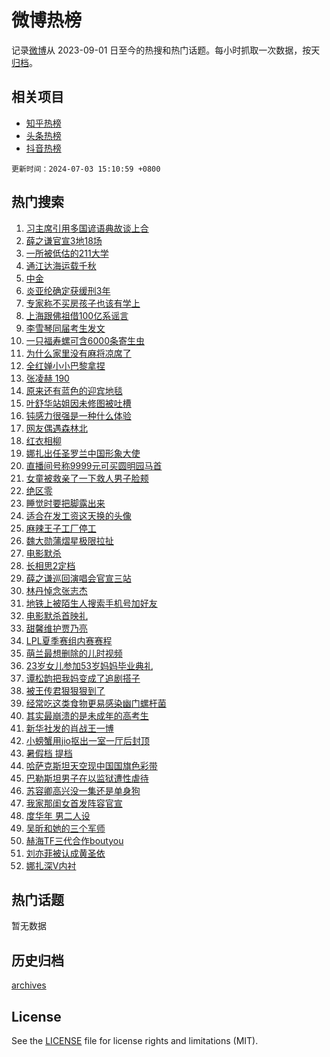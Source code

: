# 微博热榜

记录[微博](https://www.weibo.com)从 2023-09-01 日至今的热搜和热门话题。每小时抓取一次数据，按天[归档](archives)。

## 相关项目

- [知乎热榜](https://github.com/hotarchive/zhihu)
- [头条热榜](https://github.com/hotarchive/toutiao)
- [抖音热榜](https://github.com/hotarchive/douyin)


`更新时间：2024-07-03 15:10:59 +0800`

## 热门搜索

1. [习主席引用多国谚语典故谈上合](https://m.weibo.cn/search?containerid=100103type%3D1%26t%3D10%26q%3D%23%E4%B9%A0%E4%B8%BB%E5%B8%AD%E5%BC%95%E7%94%A8%E5%A4%9A%E5%9B%BD%E8%B0%9A%E8%AF%AD%E5%85%B8%E6%95%85%E8%B0%88%E4%B8%8A%E5%90%88%23&stream_entry_id=51&isnewpage=1&extparam=seat%3D1%26cate%3D10103%26stream_entry_id%3D51%26pos%3D0%26q%3D%2523%25E4%25B9%25A0%25E4%25B8%25BB%25E5%25B8%25AD%25E5%25BC%2595%25E7%2594%25A8%25E5%25A4%259A%25E5%259B%25BD%25E8%25B0%259A%25E8%25AF%25AD%25E5%2585%25B8%25E6%2595%2585%25E8%25B0%2588%25E4%25B8%258A%25E5%2590%2588%2523%26dgr%3D0%26filter_type%3Drealtimehot%26c_type%3D51%26display_time%3D1719990659%26pre_seqid%3D17199906590160740964)
1. [薛之谦官宣3地18场](https://m.weibo.cn/search?containerid=100103type%3D1%26t%3D10%26q%3D%23%E8%96%9B%E4%B9%8B%E8%B0%A6%E5%AE%98%E5%AE%A33%E5%9C%B018%E5%9C%BA%23&stream_entry_id=31&isnewpage=1&extparam=seat%3D1%26flag%3D1%26band_rank%3D1%26q%3D%2523%25E8%2596%259B%25E4%25B9%258B%25E8%25B0%25A6%25E5%25AE%2598%25E5%25AE%25A33%25E5%259C%25B018%25E5%259C%25BA%2523%26dgr%3D0%26cate%3D5001%26c_type%3D31%26pos%3D0%26stream_entry_id%3D31%26filter_type%3Drealtimehot%26realpos%3D1%26lcate%3D5001%26display_time%3D1719990659%26pre_seqid%3D17199906590160740964)
1. [一所被低估的211大学](https://m.weibo.cn/search?containerid=100103type%3D1%26t%3D10%26q%3D%23%E4%B8%80%E6%89%80%E8%A2%AB%E4%BD%8E%E4%BC%B0%E7%9A%84211%E5%A4%A7%E5%AD%A6%23&stream_entry_id=31&isnewpage=1&extparam=seat%3D1%26flag%3D2%26band_rank%3D2%26q%3D%2523%25E4%25B8%2580%25E6%2589%2580%25E8%25A2%25AB%25E4%25BD%258E%25E4%25BC%25B0%25E7%259A%2584211%25E5%25A4%25A7%25E5%25AD%25A6%2523%26dgr%3D0%26cate%3D5001%26c_type%3D31%26pos%3D1%26stream_entry_id%3D31%26filter_type%3Drealtimehot%26realpos%3D2%26lcate%3D5001%26display_time%3D1719990659%26pre_seqid%3D17199906590160740964)
1. [通江达海运载千秋](https://m.weibo.cn/search?containerid=100103type%3D1%26t%3D10%26q%3D%23%E9%80%9A%E6%B1%9F%E8%BE%BE%E6%B5%B7%E8%BF%90%E8%BD%BD%E5%8D%83%E7%A7%8B%23&stream_entry_id=31&isnewpage=1&extparam=seat%3D1%26flag%3D0%26band_rank%3D3%26q%3D%2523%25E9%2580%259A%25E6%25B1%259F%25E8%25BE%25BE%25E6%25B5%25B7%25E8%25BF%2590%25E8%25BD%25BD%25E5%258D%2583%25E7%25A7%258B%2523%26dgr%3D0%26cate%3D5001%26c_type%3D31%26pos%3D2%26stream_entry_id%3D31%26filter_type%3Drealtimehot%26realpos%3D3%26lcate%3D5001%26display_time%3D1719990659%26pre_seqid%3D17199906590160740964)
1. [中金](https://m.weibo.cn/search?containerid=100103type%3D1%26t%3D10%26q%3D%E4%B8%AD%E9%87%91&stream_entry_id=31&isnewpage=1&extparam=seat%3D1%26flag%3D2%26band_rank%3D4%26q%3D%25E4%25B8%25AD%25E9%2587%2591%26dgr%3D0%26cate%3D5001%26c_type%3D31%26pos%3D3%26stream_entry_id%3D31%26filter_type%3Drealtimehot%26realpos%3D4%26lcate%3D5001%26display_time%3D1719990659%26pre_seqid%3D17199906590160740964)
1. [炎亚纶确定获缓刑3年](https://m.weibo.cn/search?containerid=100103type%3D1%26t%3D10%26q%3D%23%E7%82%8E%E4%BA%9A%E7%BA%B6%E7%A1%AE%E5%AE%9A%E8%8E%B7%E7%BC%93%E5%88%913%E5%B9%B4%23&stream_entry_id=31&isnewpage=1&extparam=seat%3D1%26flag%3D2%26band_rank%3D5%26q%3D%2523%25E7%2582%258E%25E4%25BA%259A%25E7%25BA%25B6%25E7%25A1%25AE%25E5%25AE%259A%25E8%258E%25B7%25E7%25BC%2593%25E5%2588%25913%25E5%25B9%25B4%2523%26dgr%3D0%26cate%3D5001%26c_type%3D31%26pos%3D4%26stream_entry_id%3D31%26filter_type%3Drealtimehot%26realpos%3D5%26lcate%3D5001%26display_time%3D1719990659%26pre_seqid%3D17199906590160740964)
1. [专家称不买房孩子也该有学上](https://m.weibo.cn/search?containerid=100103type%3D1%26t%3D10%26q%3D%23%E4%B8%93%E5%AE%B6%E7%A7%B0%E4%B8%8D%E4%B9%B0%E6%88%BF%E5%AD%A9%E5%AD%90%E4%B9%9F%E8%AF%A5%E6%9C%89%E5%AD%A6%E4%B8%8A%23&stream_entry_id=31&isnewpage=1&extparam=seat%3D1%26flag%3D1%26band_rank%3D6%26q%3D%2523%25E4%25B8%2593%25E5%25AE%25B6%25E7%25A7%25B0%25E4%25B8%258D%25E4%25B9%25B0%25E6%2588%25BF%25E5%25AD%25A9%25E5%25AD%2590%25E4%25B9%259F%25E8%25AF%25A5%25E6%259C%2589%25E5%25AD%25A6%25E4%25B8%258A%2523%26dgr%3D0%26cate%3D5001%26c_type%3D31%26pos%3D5%26stream_entry_id%3D31%26filter_type%3Drealtimehot%26realpos%3D6%26lcate%3D5001%26display_time%3D1719990659%26pre_seqid%3D17199906590160740964)
1. [上海跟佛祖借100亿系谣言](https://m.weibo.cn/search?containerid=100103type%3D1%26t%3D10%26q%3D%23%E4%B8%8A%E6%B5%B7%E8%B7%9F%E4%BD%9B%E7%A5%96%E5%80%9F100%E4%BA%BF%E7%B3%BB%E8%B0%A3%E8%A8%80%23&stream_entry_id=31&isnewpage=1&extparam=seat%3D1%26filter_type%3Drealtimehot%26q%3D%2523%25E4%25B8%258A%25E6%25B5%25B7%25E8%25B7%259F%25E4%25BD%259B%25E7%25A5%2596%25E5%2580%259F100%25E4%25BA%25BF%25E7%25B3%25BB%25E8%25B0%25A3%25E8%25A8%2580%2523%26dgr%3D0%26is_ad_pos%3D1%26adid%3D244986%26cate%3D5001%26pos%3D6%26stream_entry_id%3D31%26c_type%3D31%26band_rank%3D7%26lcate%3D5001%26display_time%3D1719990659%26pre_seqid%3D17199906590160740964)
1. [李雪琴同届考生发文](https://m.weibo.cn/search?containerid=100103type%3D1%26t%3D10%26q%3D%E6%9D%8E%E9%9B%AA%E7%90%B4%E5%90%8C%E5%B1%8A%E8%80%83%E7%94%9F%E5%8F%91%E6%96%87&stream_entry_id=31&isnewpage=1&extparam=seat%3D1%26flag%3D1%26band_rank%3D7%26q%3D%25E6%259D%258E%25E9%259B%25AA%25E7%2590%25B4%25E5%2590%258C%25E5%25B1%258A%25E8%2580%2583%25E7%2594%259F%25E5%258F%2591%25E6%2596%2587%26dgr%3D0%26cate%3D5001%26c_type%3D31%26pos%3D7%26stream_entry_id%3D31%26filter_type%3Drealtimehot%26realpos%3D7%26lcate%3D5001%26display_time%3D1719990659%26pre_seqid%3D17199906590160740964)
1. [一只福寿螺可含6000条寄生虫](https://m.weibo.cn/search?containerid=100103type%3D1%26t%3D10%26q%3D%23%E4%B8%80%E5%8F%AA%E7%A6%8F%E5%AF%BF%E8%9E%BA%E5%8F%AF%E5%90%AB6000%E6%9D%A1%E5%AF%84%E7%94%9F%E8%99%AB%23&stream_entry_id=31&isnewpage=1&extparam=seat%3D1%26flag%3D0%26band_rank%3D8%26q%3D%2523%25E4%25B8%2580%25E5%258F%25AA%25E7%25A6%258F%25E5%25AF%25BF%25E8%259E%25BA%25E5%258F%25AF%25E5%2590%25AB6000%25E6%259D%25A1%25E5%25AF%2584%25E7%2594%259F%25E8%2599%25AB%2523%26dgr%3D0%26cate%3D5001%26c_type%3D31%26pos%3D8%26stream_entry_id%3D31%26filter_type%3Drealtimehot%26realpos%3D8%26lcate%3D5001%26display_time%3D1719990659%26pre_seqid%3D17199906590160740964)
1. [为什么家里没有麻将凉席了](https://m.weibo.cn/search?containerid=100103type%3D1%26t%3D10%26q%3D%23%E4%B8%BA%E4%BB%80%E4%B9%88%E5%AE%B6%E9%87%8C%E6%B2%A1%E6%9C%89%E9%BA%BB%E5%B0%86%E5%87%89%E5%B8%AD%E4%BA%86%23&stream_entry_id=31&isnewpage=1&extparam=seat%3D1%26flag%3D0%26band_rank%3D9%26q%3D%2523%25E4%25B8%25BA%25E4%25BB%2580%25E4%25B9%2588%25E5%25AE%25B6%25E9%2587%258C%25E6%25B2%25A1%25E6%259C%2589%25E9%25BA%25BB%25E5%25B0%2586%25E5%2587%2589%25E5%25B8%25AD%25E4%25BA%2586%2523%26dgr%3D0%26cate%3D5001%26c_type%3D31%26pos%3D9%26stream_entry_id%3D31%26filter_type%3Drealtimehot%26realpos%3D9%26lcate%3D5001%26display_time%3D1719990659%26pre_seqid%3D17199906590160740964)
1. [全红婵小小巴黎拿捏](https://m.weibo.cn/search?containerid=100103type%3D1%26t%3D10%26q%3D%23%E5%85%A8%E7%BA%A2%E5%A9%B5%E5%B0%8F%E5%B0%8F%E5%B7%B4%E9%BB%8E%E6%8B%BF%E6%8D%8F%23&stream_entry_id=31&isnewpage=1&extparam=seat%3D1%26flag%3D32768%26band_rank%3D10%26q%3D%2523%25E5%2585%25A8%25E7%25BA%25A2%25E5%25A9%25B5%25E5%25B0%258F%25E5%25B0%258F%25E5%25B7%25B4%25E9%25BB%258E%25E6%258B%25BF%25E6%258D%258F%2523%26dgr%3D0%26cate%3D5001%26c_type%3D31%26pos%3D10%26stream_entry_id%3D31%26filter_type%3Drealtimehot%26realpos%3D10%26lcate%3D5001%26display_time%3D1719990659%26pre_seqid%3D17199906590160740964)
1. [张凌赫 190](https://m.weibo.cn/search?containerid=100103type%3D1%26t%3D10%26q%3D%E5%BC%A0%E5%87%8C%E8%B5%AB+190&stream_entry_id=31&isnewpage=1&extparam=seat%3D1%26flag%3D1%26band_rank%3D11%26q%3D%25E5%25BC%25A0%25E5%2587%258C%25E8%25B5%25AB%2520190%26dgr%3D0%26cate%3D5001%26c_type%3D31%26pos%3D11%26stream_entry_id%3D31%26filter_type%3Drealtimehot%26realpos%3D11%26lcate%3D5001%26display_time%3D1719990659%26pre_seqid%3D17199906590160740964)
1. [原来还有蓝色的迎宾地毯](https://m.weibo.cn/search?containerid=100103type%3D1%26t%3D10%26q%3D%23%E5%8E%9F%E6%9D%A5%E8%BF%98%E6%9C%89%E8%93%9D%E8%89%B2%E7%9A%84%E8%BF%8E%E5%AE%BE%E5%9C%B0%E6%AF%AF%23&stream_entry_id=31&isnewpage=1&extparam=seat%3D1%26flag%3D1%26band_rank%3D12%26q%3D%2523%25E5%258E%259F%25E6%259D%25A5%25E8%25BF%2598%25E6%259C%2589%25E8%2593%259D%25E8%2589%25B2%25E7%259A%2584%25E8%25BF%258E%25E5%25AE%25BE%25E5%259C%25B0%25E6%25AF%25AF%2523%26dgr%3D0%26cate%3D5001%26c_type%3D31%26pos%3D12%26stream_entry_id%3D31%26filter_type%3Drealtimehot%26realpos%3D12%26lcate%3D5001%26display_time%3D1719990659%26pre_seqid%3D17199906590160740964)
1. [叶舒华站姐因未修图被吐槽](https://m.weibo.cn/search?containerid=100103type%3D1%26t%3D10%26q%3D%23%E5%8F%B6%E8%88%92%E5%8D%8E%E7%AB%99%E5%A7%90%E5%9B%A0%E6%9C%AA%E4%BF%AE%E5%9B%BE%E8%A2%AB%E5%90%90%E6%A7%BD%23&stream_entry_id=31&isnewpage=1&extparam=seat%3D1%26flag%3D2%26band_rank%3D13%26q%3D%2523%25E5%258F%25B6%25E8%2588%2592%25E5%258D%258E%25E7%25AB%2599%25E5%25A7%2590%25E5%259B%25A0%25E6%259C%25AA%25E4%25BF%25AE%25E5%259B%25BE%25E8%25A2%25AB%25E5%2590%2590%25E6%25A7%25BD%2523%26dgr%3D0%26cate%3D5001%26c_type%3D31%26pos%3D13%26stream_entry_id%3D31%26filter_type%3Drealtimehot%26realpos%3D13%26lcate%3D5001%26display_time%3D1719990659%26pre_seqid%3D17199906590160740964)
1. [钝感力很强是一种什么体验](https://m.weibo.cn/search?containerid=100103type%3D1%26t%3D10%26q%3D%23%E9%92%9D%E6%84%9F%E5%8A%9B%E5%BE%88%E5%BC%BA%E6%98%AF%E4%B8%80%E7%A7%8D%E4%BB%80%E4%B9%88%E4%BD%93%E9%AA%8C%23&stream_entry_id=31&isnewpage=1&extparam=seat%3D1%26flag%3D0%26band_rank%3D14%26q%3D%2523%25E9%2592%259D%25E6%2584%259F%25E5%258A%259B%25E5%25BE%2588%25E5%25BC%25BA%25E6%2598%25AF%25E4%25B8%2580%25E7%25A7%258D%25E4%25BB%2580%25E4%25B9%2588%25E4%25BD%2593%25E9%25AA%258C%2523%26dgr%3D0%26cate%3D5001%26c_type%3D31%26pos%3D14%26stream_entry_id%3D31%26filter_type%3Drealtimehot%26realpos%3D14%26lcate%3D5001%26display_time%3D1719990659%26pre_seqid%3D17199906590160740964)
1. [网友偶遇森林北](https://m.weibo.cn/search?containerid=100103type%3D1%26t%3D10%26q%3D%23%E7%BD%91%E5%8F%8B%E5%81%B6%E9%81%87%E6%A3%AE%E6%9E%97%E5%8C%97%23&stream_entry_id=31&isnewpage=1&extparam=seat%3D1%26flag%3D0%26band_rank%3D15%26q%3D%2523%25E7%25BD%2591%25E5%258F%258B%25E5%2581%25B6%25E9%2581%2587%25E6%25A3%25AE%25E6%259E%2597%25E5%258C%2597%2523%26dgr%3D0%26cate%3D5001%26c_type%3D31%26pos%3D15%26stream_entry_id%3D31%26filter_type%3Drealtimehot%26realpos%3D15%26lcate%3D5001%26display_time%3D1719990659%26pre_seqid%3D17199906590160740964)
1. [红衣相柳](https://m.weibo.cn/search?containerid=100103type%3D1%26t%3D10%26q%3D%E7%BA%A2%E8%A1%A3%E7%9B%B8%E6%9F%B3&stream_entry_id=31&isnewpage=1&extparam=seat%3D1%26flag%3D0%26band_rank%3D16%26q%3D%25E7%25BA%25A2%25E8%25A1%25A3%25E7%259B%25B8%25E6%259F%25B3%26dgr%3D0%26cate%3D5001%26c_type%3D31%26pos%3D16%26stream_entry_id%3D31%26filter_type%3Drealtimehot%26realpos%3D16%26lcate%3D5001%26display_time%3D1719990659%26pre_seqid%3D17199906590160740964)
1. [娜扎出任圣罗兰中国形象大使](https://m.weibo.cn/search?containerid=100103type%3D1%26t%3D10%26q%3D%E5%A8%9C%E6%89%8E%E5%87%BA%E4%BB%BB%E5%9C%A3%E7%BD%97%E5%85%B0%E4%B8%AD%E5%9B%BD%E5%BD%A2%E8%B1%A1%E5%A4%A7%E4%BD%BF&stream_entry_id=31&isnewpage=1&extparam=seat%3D1%26flag%3D0%26band_rank%3D17%26q%3D%25E5%25A8%259C%25E6%2589%258E%25E5%2587%25BA%25E4%25BB%25BB%25E5%259C%25A3%25E7%25BD%2597%25E5%2585%25B0%25E4%25B8%25AD%25E5%259B%25BD%25E5%25BD%25A2%25E8%25B1%25A1%25E5%25A4%25A7%25E4%25BD%25BF%26dgr%3D0%26cate%3D5001%26c_type%3D31%26pos%3D17%26stream_entry_id%3D31%26filter_type%3Drealtimehot%26realpos%3D17%26lcate%3D5001%26display_time%3D1719990659%26pre_seqid%3D17199906590160740964)
1. [直播间号称9999元可买圆明园马首](https://m.weibo.cn/search?containerid=100103type%3D1%26t%3D10%26q%3D%23%E7%9B%B4%E6%92%AD%E9%97%B4%E5%8F%B7%E7%A7%B09999%E5%85%83%E5%8F%AF%E4%B9%B0%E5%9C%86%E6%98%8E%E5%9B%AD%E9%A9%AC%E9%A6%96%23&stream_entry_id=31&isnewpage=1&extparam=seat%3D1%26flag%3D0%26band_rank%3D18%26q%3D%2523%25E7%259B%25B4%25E6%2592%25AD%25E9%2597%25B4%25E5%258F%25B7%25E7%25A7%25B09999%25E5%2585%2583%25E5%258F%25AF%25E4%25B9%25B0%25E5%259C%2586%25E6%2598%258E%25E5%259B%25AD%25E9%25A9%25AC%25E9%25A6%2596%2523%26dgr%3D0%26cate%3D5001%26c_type%3D31%26pos%3D18%26stream_entry_id%3D31%26filter_type%3Drealtimehot%26realpos%3D18%26lcate%3D5001%26display_time%3D1719990659%26pre_seqid%3D17199906590160740964)
1. [女童被救亲了一下救人男子脸颊](https://m.weibo.cn/search?containerid=100103type%3D1%26t%3D10%26q%3D%23%E5%A5%B3%E7%AB%A5%E8%A2%AB%E6%95%91%E4%BA%B2%E4%BA%86%E4%B8%80%E4%B8%8B%E6%95%91%E4%BA%BA%E7%94%B7%E5%AD%90%E8%84%B8%E9%A2%8A%23&stream_entry_id=31&isnewpage=1&extparam=seat%3D1%26flag%3D32768%26band_rank%3D19%26q%3D%2523%25E5%25A5%25B3%25E7%25AB%25A5%25E8%25A2%25AB%25E6%2595%2591%25E4%25BA%25B2%25E4%25BA%2586%25E4%25B8%2580%25E4%25B8%258B%25E6%2595%2591%25E4%25BA%25BA%25E7%2594%25B7%25E5%25AD%2590%25E8%2584%25B8%25E9%25A2%258A%2523%26dgr%3D0%26cate%3D5001%26c_type%3D31%26pos%3D19%26stream_entry_id%3D31%26filter_type%3Drealtimehot%26realpos%3D19%26lcate%3D5001%26display_time%3D1719990659%26pre_seqid%3D17199906590160740964)
1. [绝区零](https://m.weibo.cn/search?containerid=100103type%3D1%26t%3D10%26q%3D%E7%BB%9D%E5%8C%BA%E9%9B%B6&stream_entry_id=31&isnewpage=1&extparam=seat%3D1%26flag%3D1%26band_rank%3D20%26q%3D%25E7%25BB%259D%25E5%258C%25BA%25E9%259B%25B6%26dgr%3D0%26cate%3D5001%26c_type%3D31%26pos%3D20%26stream_entry_id%3D31%26filter_type%3Drealtimehot%26realpos%3D20%26lcate%3D5001%26display_time%3D1719990659%26pre_seqid%3D17199906590160740964)
1. [睡觉时要把脚露出来](https://m.weibo.cn/search?containerid=100103type%3D1%26t%3D10%26q%3D%23%E7%9D%A1%E8%A7%89%E6%97%B6%E8%A6%81%E6%8A%8A%E8%84%9A%E9%9C%B2%E5%87%BA%E6%9D%A5%23&stream_entry_id=31&isnewpage=1&extparam=seat%3D1%26flag%3D1%26band_rank%3D21%26q%3D%2523%25E7%259D%25A1%25E8%25A7%2589%25E6%2597%25B6%25E8%25A6%2581%25E6%258A%258A%25E8%2584%259A%25E9%259C%25B2%25E5%2587%25BA%25E6%259D%25A5%2523%26dgr%3D0%26cate%3D5001%26c_type%3D31%26pos%3D21%26stream_entry_id%3D31%26filter_type%3Drealtimehot%26realpos%3D21%26lcate%3D5001%26display_time%3D1719990659%26pre_seqid%3D17199906590160740964)
1. [适合在发工资这天换的头像](https://m.weibo.cn/search?containerid=100103type%3D1%26t%3D10%26q%3D%23%E9%80%82%E5%90%88%E5%9C%A8%E5%8F%91%E5%B7%A5%E8%B5%84%E8%BF%99%E5%A4%A9%E6%8D%A2%E7%9A%84%E5%A4%B4%E5%83%8F%23&stream_entry_id=31&isnewpage=1&extparam=seat%3D1%26flag%3D0%26band_rank%3D22%26q%3D%2523%25E9%2580%2582%25E5%2590%2588%25E5%259C%25A8%25E5%258F%2591%25E5%25B7%25A5%25E8%25B5%2584%25E8%25BF%2599%25E5%25A4%25A9%25E6%258D%25A2%25E7%259A%2584%25E5%25A4%25B4%25E5%2583%258F%2523%26dgr%3D0%26cate%3D5001%26c_type%3D31%26pos%3D22%26stream_entry_id%3D31%26filter_type%3Drealtimehot%26realpos%3D22%26lcate%3D5001%26display_time%3D1719990659%26pre_seqid%3D17199906590160740964)
1. [麻辣王子工厂停工](https://m.weibo.cn/search?containerid=100103type%3D1%26t%3D10%26q%3D%23%E9%BA%BB%E8%BE%A3%E7%8E%8B%E5%AD%90%E5%B7%A5%E5%8E%82%E5%81%9C%E5%B7%A5%23&stream_entry_id=31&isnewpage=1&extparam=seat%3D1%26flag%3D0%26band_rank%3D23%26q%3D%2523%25E9%25BA%25BB%25E8%25BE%25A3%25E7%258E%258B%25E5%25AD%2590%25E5%25B7%25A5%25E5%258E%2582%25E5%2581%259C%25E5%25B7%25A5%2523%26dgr%3D0%26cate%3D5001%26c_type%3D31%26pos%3D23%26stream_entry_id%3D31%26filter_type%3Drealtimehot%26realpos%3D23%26lcate%3D5001%26display_time%3D1719990659%26pre_seqid%3D17199906590160740964)
1. [魏大勋蒲熠星极限拉扯](https://m.weibo.cn/search?containerid=100103type%3D1%26t%3D10%26q%3D%23%E9%AD%8F%E5%A4%A7%E5%8B%8B%E8%92%B2%E7%86%A0%E6%98%9F%E6%9E%81%E9%99%90%E6%8B%89%E6%89%AF%23&stream_entry_id=31&isnewpage=1&extparam=seat%3D1%26flag%3D1%26band_rank%3D24%26q%3D%2523%25E9%25AD%258F%25E5%25A4%25A7%25E5%258B%258B%25E8%2592%25B2%25E7%2586%25A0%25E6%2598%259F%25E6%259E%2581%25E9%2599%2590%25E6%258B%2589%25E6%2589%25AF%2523%26dgr%3D0%26cate%3D5001%26c_type%3D31%26pos%3D24%26stream_entry_id%3D31%26filter_type%3Drealtimehot%26realpos%3D24%26lcate%3D5001%26display_time%3D1719990659%26pre_seqid%3D17199906590160740964)
1. [电影默杀](https://m.weibo.cn/search?containerid=100103type%3D1%26t%3D10%26q%3D%E7%94%B5%E5%BD%B1%E9%BB%98%E6%9D%80&stream_entry_id=31&isnewpage=1&extparam=seat%3D1%26flag%3D1%26band_rank%3D25%26q%3D%25E7%2594%25B5%25E5%25BD%25B1%25E9%25BB%2598%25E6%259D%2580%26dgr%3D0%26cate%3D5001%26c_type%3D31%26pos%3D25%26stream_entry_id%3D31%26filter_type%3Drealtimehot%26realpos%3D25%26lcate%3D5001%26display_time%3D1719990659%26pre_seqid%3D17199906590160740964)
1. [长相思2定档](https://m.weibo.cn/search?containerid=100103type%3D1%26t%3D10%26q%3D%E9%95%BF%E7%9B%B8%E6%80%9D2%E5%AE%9A%E6%A1%A3&stream_entry_id=31&isnewpage=1&extparam=seat%3D1%26flag%3D0%26band_rank%3D26%26q%3D%25E9%2595%25BF%25E7%259B%25B8%25E6%2580%259D2%25E5%25AE%259A%25E6%25A1%25A3%26dgr%3D0%26cate%3D5001%26c_type%3D31%26pos%3D26%26stream_entry_id%3D31%26filter_type%3Drealtimehot%26realpos%3D26%26lcate%3D5001%26display_time%3D1719990659%26pre_seqid%3D17199906590160740964)
1. [薛之谦巡回演唱会官宣三站](https://m.weibo.cn/search?containerid=100103type%3D1%26t%3D10%26q%3D%23%E8%96%9B%E4%B9%8B%E8%B0%A6%E5%B7%A1%E5%9B%9E%E6%BC%94%E5%94%B1%E4%BC%9A%E5%AE%98%E5%AE%A3%E4%B8%89%E7%AB%99%23&stream_entry_id=31&isnewpage=1&extparam=seat%3D1%26flag%3D1%26band_rank%3D27%26q%3D%2523%25E8%2596%259B%25E4%25B9%258B%25E8%25B0%25A6%25E5%25B7%25A1%25E5%259B%259E%25E6%25BC%2594%25E5%2594%25B1%25E4%25BC%259A%25E5%25AE%2598%25E5%25AE%25A3%25E4%25B8%2589%25E7%25AB%2599%2523%26dgr%3D0%26cate%3D5001%26c_type%3D31%26pos%3D27%26stream_entry_id%3D31%26filter_type%3Drealtimehot%26realpos%3D27%26lcate%3D5001%26display_time%3D1719990659%26pre_seqid%3D17199906590160740964)
1. [林丹悼念张志杰](https://m.weibo.cn/search?containerid=100103type%3D1%26t%3D10%26q%3D%23%E6%9E%97%E4%B8%B9%E6%82%BC%E5%BF%B5%E5%BC%A0%E5%BF%97%E6%9D%B0%23&stream_entry_id=31&isnewpage=1&extparam=seat%3D1%26flag%3D1%26band_rank%3D28%26q%3D%2523%25E6%259E%2597%25E4%25B8%25B9%25E6%2582%25BC%25E5%25BF%25B5%25E5%25BC%25A0%25E5%25BF%2597%25E6%259D%25B0%2523%26dgr%3D0%26cate%3D5001%26c_type%3D31%26pos%3D28%26stream_entry_id%3D31%26filter_type%3Drealtimehot%26realpos%3D28%26lcate%3D5001%26display_time%3D1719990659%26pre_seqid%3D17199906590160740964)
1. [地铁上被陌生人搜索手机号加好友](https://m.weibo.cn/search?containerid=100103type%3D1%26t%3D10%26q%3D%23%E5%9C%B0%E9%93%81%E4%B8%8A%E8%A2%AB%E9%99%8C%E7%94%9F%E4%BA%BA%E6%90%9C%E7%B4%A2%E6%89%8B%E6%9C%BA%E5%8F%B7%E5%8A%A0%E5%A5%BD%E5%8F%8B%23&stream_entry_id=31&isnewpage=1&extparam=seat%3D1%26flag%3D1%26band_rank%3D29%26q%3D%2523%25E5%259C%25B0%25E9%2593%2581%25E4%25B8%258A%25E8%25A2%25AB%25E9%2599%258C%25E7%2594%259F%25E4%25BA%25BA%25E6%2590%259C%25E7%25B4%25A2%25E6%2589%258B%25E6%259C%25BA%25E5%258F%25B7%25E5%258A%25A0%25E5%25A5%25BD%25E5%258F%258B%2523%26dgr%3D0%26cate%3D5001%26c_type%3D31%26pos%3D29%26stream_entry_id%3D31%26filter_type%3Drealtimehot%26realpos%3D29%26lcate%3D5001%26display_time%3D1719990659%26pre_seqid%3D17199906590160740964)
1. [电影默杀首映礼](https://m.weibo.cn/search?containerid=100103type%3D1%26t%3D10%26q%3D%23%E7%94%B5%E5%BD%B1%E9%BB%98%E6%9D%80%E9%A6%96%E6%98%A0%E7%A4%BC%23&stream_entry_id=31&isnewpage=1&extparam=seat%3D1%26flag%3D1%26band_rank%3D30%26q%3D%2523%25E7%2594%25B5%25E5%25BD%25B1%25E9%25BB%2598%25E6%259D%2580%25E9%25A6%2596%25E6%2598%25A0%25E7%25A4%25BC%2523%26dgr%3D0%26cate%3D5001%26c_type%3D31%26pos%3D30%26stream_entry_id%3D31%26filter_type%3Drealtimehot%26realpos%3D30%26lcate%3D5001%26display_time%3D1719990659%26pre_seqid%3D17199906590160740964)
1. [甜馨维护贾乃亮](https://m.weibo.cn/search?containerid=100103type%3D1%26t%3D10%26q%3D%23%E7%94%9C%E9%A6%A8%E7%BB%B4%E6%8A%A4%E8%B4%BE%E4%B9%83%E4%BA%AE%23&stream_entry_id=31&isnewpage=1&extparam=seat%3D1%26flag%3D0%26band_rank%3D31%26q%3D%2523%25E7%2594%259C%25E9%25A6%25A8%25E7%25BB%25B4%25E6%258A%25A4%25E8%25B4%25BE%25E4%25B9%2583%25E4%25BA%25AE%2523%26dgr%3D0%26cate%3D5001%26c_type%3D31%26pos%3D31%26stream_entry_id%3D31%26filter_type%3Drealtimehot%26realpos%3D31%26lcate%3D5001%26display_time%3D1719990659%26pre_seqid%3D17199906590160740964)
1. [LPL夏季赛组内赛赛程](https://m.weibo.cn/search?containerid=100103type%3D1%26t%3D10%26q%3D%23LPL%E5%A4%8F%E5%AD%A3%E8%B5%9B%E7%BB%84%E5%86%85%E8%B5%9B%E8%B5%9B%E7%A8%8B%23&stream_entry_id=31&isnewpage=1&extparam=seat%3D1%26flag%3D1%26band_rank%3D32%26q%3D%2523LPL%25E5%25A4%258F%25E5%25AD%25A3%25E8%25B5%259B%25E7%25BB%2584%25E5%2586%2585%25E8%25B5%259B%25E8%25B5%259B%25E7%25A8%258B%2523%26dgr%3D0%26cate%3D5001%26c_type%3D31%26pos%3D32%26stream_entry_id%3D31%26filter_type%3Drealtimehot%26realpos%3D32%26lcate%3D5001%26display_time%3D1719990659%26pre_seqid%3D17199906590160740964)
1. [萌兰最想删除的儿时视频](https://m.weibo.cn/search?containerid=100103type%3D1%26t%3D10%26q%3D%23%E8%90%8C%E5%85%B0%E6%9C%80%E6%83%B3%E5%88%A0%E9%99%A4%E7%9A%84%E5%84%BF%E6%97%B6%E8%A7%86%E9%A2%91%23&stream_entry_id=31&isnewpage=1&extparam=seat%3D1%26flag%3D1%26band_rank%3D33%26q%3D%2523%25E8%2590%258C%25E5%2585%25B0%25E6%259C%2580%25E6%2583%25B3%25E5%2588%25A0%25E9%2599%25A4%25E7%259A%2584%25E5%2584%25BF%25E6%2597%25B6%25E8%25A7%2586%25E9%25A2%2591%2523%26dgr%3D0%26cate%3D5001%26c_type%3D31%26pos%3D33%26stream_entry_id%3D31%26filter_type%3Drealtimehot%26realpos%3D33%26lcate%3D5001%26display_time%3D1719990659%26pre_seqid%3D17199906590160740964)
1. [23岁女儿参加53岁妈妈毕业典礼](https://m.weibo.cn/search?containerid=100103type%3D1%26t%3D10%26q%3D%2323%E5%B2%81%E5%A5%B3%E5%84%BF%E5%8F%82%E5%8A%A053%E5%B2%81%E5%A6%88%E5%A6%88%E6%AF%95%E4%B8%9A%E5%85%B8%E7%A4%BC%23&stream_entry_id=31&isnewpage=1&extparam=seat%3D1%26flag%3D32768%26band_rank%3D34%26q%3D%252323%25E5%25B2%2581%25E5%25A5%25B3%25E5%2584%25BF%25E5%258F%2582%25E5%258A%25A053%25E5%25B2%2581%25E5%25A6%2588%25E5%25A6%2588%25E6%25AF%2595%25E4%25B8%259A%25E5%2585%25B8%25E7%25A4%25BC%2523%26dgr%3D0%26cate%3D5001%26c_type%3D31%26pos%3D34%26stream_entry_id%3D31%26filter_type%3Drealtimehot%26realpos%3D34%26lcate%3D5001%26display_time%3D1719990659%26pre_seqid%3D17199906590160740964)
1. [谭松韵把我妈变成了追剧搭子](https://m.weibo.cn/search?containerid=100103type%3D1%26t%3D10%26q%3D%23%E8%B0%AD%E6%9D%BE%E9%9F%B5%E6%8A%8A%E6%88%91%E5%A6%88%E5%8F%98%E6%88%90%E4%BA%86%E8%BF%BD%E5%89%A7%E6%90%AD%E5%AD%90%23&stream_entry_id=31&isnewpage=1&extparam=seat%3D1%26flag%3D0%26band_rank%3D35%26q%3D%2523%25E8%25B0%25AD%25E6%259D%25BE%25E9%259F%25B5%25E6%258A%258A%25E6%2588%2591%25E5%25A6%2588%25E5%258F%2598%25E6%2588%2590%25E4%25BA%2586%25E8%25BF%25BD%25E5%2589%25A7%25E6%2590%25AD%25E5%25AD%2590%2523%26dgr%3D0%26cate%3D5001%26c_type%3D31%26pos%3D35%26stream_entry_id%3D31%26filter_type%3Drealtimehot%26realpos%3D35%26lcate%3D5001%26display_time%3D1719990659%26pre_seqid%3D17199906590160740964)
1. [被王传君狠狠狠到了](https://m.weibo.cn/search?containerid=100103type%3D1%26t%3D10%26q%3D%23%E8%A2%AB%E7%8E%8B%E4%BC%A0%E5%90%9B%E7%8B%A0%E7%8B%A0%E7%8B%A0%E5%88%B0%E4%BA%86%23&stream_entry_id=31&isnewpage=1&extparam=seat%3D1%26flag%3D0%26band_rank%3D36%26q%3D%2523%25E8%25A2%25AB%25E7%258E%258B%25E4%25BC%25A0%25E5%2590%259B%25E7%258B%25A0%25E7%258B%25A0%25E7%258B%25A0%25E5%2588%25B0%25E4%25BA%2586%2523%26dgr%3D0%26cate%3D5001%26c_type%3D31%26pos%3D36%26stream_entry_id%3D31%26filter_type%3Drealtimehot%26realpos%3D36%26lcate%3D5001%26display_time%3D1719990659%26pre_seqid%3D17199906590160740964)
1. [经常吃这类食物更易感染幽门螺杆菌](https://m.weibo.cn/search?containerid=100103type%3D1%26t%3D10%26q%3D%23%E7%BB%8F%E5%B8%B8%E5%90%83%E8%BF%99%E7%B1%BB%E9%A3%9F%E7%89%A9%E6%9B%B4%E6%98%93%E6%84%9F%E6%9F%93%E5%B9%BD%E9%97%A8%E8%9E%BA%E6%9D%86%E8%8F%8C%23&stream_entry_id=31&isnewpage=1&extparam=seat%3D1%26flag%3D1%26band_rank%3D37%26q%3D%2523%25E7%25BB%258F%25E5%25B8%25B8%25E5%2590%2583%25E8%25BF%2599%25E7%25B1%25BB%25E9%25A3%259F%25E7%2589%25A9%25E6%259B%25B4%25E6%2598%2593%25E6%2584%259F%25E6%259F%2593%25E5%25B9%25BD%25E9%2597%25A8%25E8%259E%25BA%25E6%259D%2586%25E8%258F%258C%2523%26dgr%3D0%26cate%3D5001%26c_type%3D31%26pos%3D37%26stream_entry_id%3D31%26filter_type%3Drealtimehot%26realpos%3D37%26lcate%3D5001%26display_time%3D1719990659%26pre_seqid%3D17199906590160740964)
1. [其实最崩溃的是未成年的高考生](https://m.weibo.cn/search?containerid=100103type%3D1%26t%3D10%26q%3D%23%E5%85%B6%E5%AE%9E%E6%9C%80%E5%B4%A9%E6%BA%83%E7%9A%84%E6%98%AF%E6%9C%AA%E6%88%90%E5%B9%B4%E7%9A%84%E9%AB%98%E8%80%83%E7%94%9F%23&stream_entry_id=31&isnewpage=1&extparam=seat%3D1%26flag%3D1%26band_rank%3D38%26q%3D%2523%25E5%2585%25B6%25E5%25AE%259E%25E6%259C%2580%25E5%25B4%25A9%25E6%25BA%2583%25E7%259A%2584%25E6%2598%25AF%25E6%259C%25AA%25E6%2588%2590%25E5%25B9%25B4%25E7%259A%2584%25E9%25AB%2598%25E8%2580%2583%25E7%2594%259F%2523%26dgr%3D0%26cate%3D5001%26c_type%3D31%26pos%3D38%26stream_entry_id%3D31%26filter_type%3Drealtimehot%26realpos%3D38%26lcate%3D5001%26display_time%3D1719990659%26pre_seqid%3D17199906590160740964)
1. [新华社发的肖战王一博](https://m.weibo.cn/search?containerid=100103type%3D1%26t%3D10%26q%3D%23%E6%96%B0%E5%8D%8E%E7%A4%BE%E5%8F%91%E7%9A%84%E8%82%96%E6%88%98%E7%8E%8B%E4%B8%80%E5%8D%9A%23&stream_entry_id=31&isnewpage=1&extparam=seat%3D1%26flag%3D0%26band_rank%3D39%26q%3D%2523%25E6%2596%25B0%25E5%258D%258E%25E7%25A4%25BE%25E5%258F%2591%25E7%259A%2584%25E8%2582%2596%25E6%2588%2598%25E7%258E%258B%25E4%25B8%2580%25E5%258D%259A%2523%26dgr%3D0%26cate%3D5001%26c_type%3D31%26pos%3D39%26stream_entry_id%3D31%26filter_type%3Drealtimehot%26realpos%3D39%26lcate%3D5001%26display_time%3D1719990659%26pre_seqid%3D17199906590160740964)
1. [小螃蟹用jio抠出一室一厅后封顶](https://m.weibo.cn/search?containerid=100103type%3D1%26t%3D10%26q%3D%23%E5%B0%8F%E8%9E%83%E8%9F%B9%E7%94%A8jio%E6%8A%A0%E5%87%BA%E4%B8%80%E5%AE%A4%E4%B8%80%E5%8E%85%E5%90%8E%E5%B0%81%E9%A1%B6%23&stream_entry_id=31&isnewpage=1&extparam=seat%3D1%26flag%3D0%26band_rank%3D40%26q%3D%2523%25E5%25B0%258F%25E8%259E%2583%25E8%259F%25B9%25E7%2594%25A8jio%25E6%258A%25A0%25E5%2587%25BA%25E4%25B8%2580%25E5%25AE%25A4%25E4%25B8%2580%25E5%258E%2585%25E5%2590%258E%25E5%25B0%2581%25E9%25A1%25B6%2523%26dgr%3D0%26cate%3D5001%26c_type%3D31%26pos%3D40%26stream_entry_id%3D31%26filter_type%3Drealtimehot%26realpos%3D40%26lcate%3D5001%26display_time%3D1719990659%26pre_seqid%3D17199906590160740964)
1. [暑假档 提档](https://m.weibo.cn/search?containerid=100103type%3D1%26t%3D10%26q%3D%E6%9A%91%E5%81%87%E6%A1%A3+%E6%8F%90%E6%A1%A3&stream_entry_id=31&isnewpage=1&extparam=seat%3D1%26flag%3D0%26band_rank%3D41%26q%3D%25E6%259A%2591%25E5%2581%2587%25E6%25A1%25A3%2520%25E6%258F%2590%25E6%25A1%25A3%26dgr%3D0%26cate%3D5001%26c_type%3D31%26pos%3D41%26stream_entry_id%3D31%26filter_type%3Drealtimehot%26realpos%3D41%26lcate%3D5001%26display_time%3D1719990659%26pre_seqid%3D17199906590160740964)
1. [哈萨克斯坦天空现中国国旗色彩带](https://m.weibo.cn/search?containerid=100103type%3D1%26t%3D10%26q%3D%23%E5%93%88%E8%90%A8%E5%85%8B%E6%96%AF%E5%9D%A6%E5%A4%A9%E7%A9%BA%E7%8E%B0%E4%B8%AD%E5%9B%BD%E5%9B%BD%E6%97%97%E8%89%B2%E5%BD%A9%E5%B8%A6%23&stream_entry_id=31&isnewpage=1&extparam=seat%3D1%26flag%3D1%26band_rank%3D42%26q%3D%2523%25E5%2593%2588%25E8%2590%25A8%25E5%2585%258B%25E6%2596%25AF%25E5%259D%25A6%25E5%25A4%25A9%25E7%25A9%25BA%25E7%258E%25B0%25E4%25B8%25AD%25E5%259B%25BD%25E5%259B%25BD%25E6%2597%2597%25E8%2589%25B2%25E5%25BD%25A9%25E5%25B8%25A6%2523%26dgr%3D0%26cate%3D5001%26c_type%3D31%26pos%3D42%26stream_entry_id%3D31%26filter_type%3Drealtimehot%26realpos%3D42%26lcate%3D5001%26display_time%3D1719990659%26pre_seqid%3D17199906590160740964)
1. [巴勒斯坦男子在以监狱遭性虐待](https://m.weibo.cn/search?containerid=100103type%3D1%26t%3D10%26q%3D%23%E5%B7%B4%E5%8B%92%E6%96%AF%E5%9D%A6%E7%94%B7%E5%AD%90%E5%9C%A8%E4%BB%A5%E7%9B%91%E7%8B%B1%E9%81%AD%E6%80%A7%E8%99%90%E5%BE%85%23&stream_entry_id=31&isnewpage=1&extparam=seat%3D1%26flag%3D0%26band_rank%3D43%26q%3D%2523%25E5%25B7%25B4%25E5%258B%2592%25E6%2596%25AF%25E5%259D%25A6%25E7%2594%25B7%25E5%25AD%2590%25E5%259C%25A8%25E4%25BB%25A5%25E7%259B%2591%25E7%258B%25B1%25E9%2581%25AD%25E6%2580%25A7%25E8%2599%2590%25E5%25BE%2585%2523%26dgr%3D0%26cate%3D5001%26c_type%3D31%26pos%3D43%26stream_entry_id%3D31%26filter_type%3Drealtimehot%26realpos%3D43%26lcate%3D5001%26display_time%3D1719990659%26pre_seqid%3D17199906590160740964)
1. [苏容卿高兴没一集还是单身狗](https://m.weibo.cn/search?containerid=100103type%3D1%26t%3D10%26q%3D%23%E8%8B%8F%E5%AE%B9%E5%8D%BF%E9%AB%98%E5%85%B4%E6%B2%A1%E4%B8%80%E9%9B%86%E8%BF%98%E6%98%AF%E5%8D%95%E8%BA%AB%E7%8B%97%23&stream_entry_id=31&isnewpage=1&extparam=seat%3D1%26flag%3D1%26band_rank%3D44%26q%3D%2523%25E8%258B%258F%25E5%25AE%25B9%25E5%258D%25BF%25E9%25AB%2598%25E5%2585%25B4%25E6%25B2%25A1%25E4%25B8%2580%25E9%259B%2586%25E8%25BF%2598%25E6%2598%25AF%25E5%258D%2595%25E8%25BA%25AB%25E7%258B%2597%2523%26dgr%3D0%26cate%3D5001%26c_type%3D31%26pos%3D44%26stream_entry_id%3D31%26filter_type%3Drealtimehot%26realpos%3D44%26lcate%3D5001%26display_time%3D1719990659%26pre_seqid%3D17199906590160740964)
1. [我家那闺女首发阵容官宣](https://m.weibo.cn/search?containerid=100103type%3D1%26t%3D10%26q%3D%23%E6%88%91%E5%AE%B6%E9%82%A3%E9%97%BA%E5%A5%B3%E9%A6%96%E5%8F%91%E9%98%B5%E5%AE%B9%E5%AE%98%E5%AE%A3%23&stream_entry_id=31&isnewpage=1&extparam=seat%3D1%26flag%3D0%26band_rank%3D45%26q%3D%2523%25E6%2588%2591%25E5%25AE%25B6%25E9%2582%25A3%25E9%2597%25BA%25E5%25A5%25B3%25E9%25A6%2596%25E5%258F%2591%25E9%2598%25B5%25E5%25AE%25B9%25E5%25AE%2598%25E5%25AE%25A3%2523%26dgr%3D0%26cate%3D5001%26c_type%3D31%26pos%3D45%26stream_entry_id%3D31%26filter_type%3Drealtimehot%26realpos%3D45%26lcate%3D5001%26display_time%3D1719990659%26pre_seqid%3D17199906590160740964)
1. [度华年 男二人设](https://m.weibo.cn/search?containerid=100103type%3D1%26t%3D10%26q%3D%E5%BA%A6%E5%8D%8E%E5%B9%B4+%E7%94%B7%E4%BA%8C%E4%BA%BA%E8%AE%BE&stream_entry_id=31&isnewpage=1&extparam=seat%3D1%26flag%3D0%26band_rank%3D46%26q%3D%25E5%25BA%25A6%25E5%258D%258E%25E5%25B9%25B4%2520%25E7%2594%25B7%25E4%25BA%258C%25E4%25BA%25BA%25E8%25AE%25BE%26dgr%3D0%26cate%3D5001%26c_type%3D31%26pos%3D46%26stream_entry_id%3D31%26filter_type%3Drealtimehot%26realpos%3D46%26lcate%3D5001%26display_time%3D1719990659%26pre_seqid%3D17199906590160740964)
1. [吴昕和她的三个军师](https://m.weibo.cn/search?containerid=100103type%3D1%26t%3D10%26q%3D%23%E5%90%B4%E6%98%95%E5%92%8C%E5%A5%B9%E7%9A%84%E4%B8%89%E4%B8%AA%E5%86%9B%E5%B8%88%23&stream_entry_id=31&isnewpage=1&extparam=seat%3D1%26flag%3D1%26band_rank%3D47%26q%3D%2523%25E5%2590%25B4%25E6%2598%2595%25E5%2592%258C%25E5%25A5%25B9%25E7%259A%2584%25E4%25B8%2589%25E4%25B8%25AA%25E5%2586%259B%25E5%25B8%2588%2523%26dgr%3D0%26cate%3D5001%26c_type%3D31%26pos%3D47%26stream_entry_id%3D31%26filter_type%3Drealtimehot%26realpos%3D47%26lcate%3D5001%26display_time%3D1719990659%26pre_seqid%3D17199906590160740964)
1. [赫海TF三代合作boutyou](https://m.weibo.cn/search?containerid=100103type%3D1%26t%3D10%26q%3D%23%E8%B5%AB%E6%B5%B7TF%E4%B8%89%E4%BB%A3%E5%90%88%E4%BD%9Cboutyou%23&stream_entry_id=31&isnewpage=1&extparam=seat%3D1%26flag%3D1%26band_rank%3D48%26q%3D%2523%25E8%25B5%25AB%25E6%25B5%25B7TF%25E4%25B8%2589%25E4%25BB%25A3%25E5%2590%2588%25E4%25BD%259Cboutyou%2523%26dgr%3D0%26cate%3D5001%26c_type%3D31%26pos%3D48%26stream_entry_id%3D31%26filter_type%3Drealtimehot%26realpos%3D48%26lcate%3D5001%26display_time%3D1719990659%26pre_seqid%3D17199906590160740964)
1. [刘亦菲被认成黄圣依](https://m.weibo.cn/search?containerid=100103type%3D1%26t%3D10%26q%3D%23%E5%88%98%E4%BA%A6%E8%8F%B2%E8%A2%AB%E8%AE%A4%E6%88%90%E9%BB%84%E5%9C%A3%E4%BE%9D%23&stream_entry_id=31&isnewpage=1&extparam=seat%3D1%26flag%3D0%26band_rank%3D49%26q%3D%2523%25E5%2588%2598%25E4%25BA%25A6%25E8%258F%25B2%25E8%25A2%25AB%25E8%25AE%25A4%25E6%2588%2590%25E9%25BB%2584%25E5%259C%25A3%25E4%25BE%259D%2523%26dgr%3D0%26cate%3D5001%26c_type%3D31%26pos%3D49%26stream_entry_id%3D31%26filter_type%3Drealtimehot%26realpos%3D49%26lcate%3D5001%26display_time%3D1719990659%26pre_seqid%3D17199906590160740964)
1. [娜扎深V内衬](https://m.weibo.cn/search?containerid=100103type%3D1%26t%3D10%26q%3D%23%E5%A8%9C%E6%89%8E%E6%B7%B1V%E5%86%85%E8%A1%AC%23&stream_entry_id=31&isnewpage=1&extparam=seat%3D1%26flag%3D1%26band_rank%3D50%26q%3D%2523%25E5%25A8%259C%25E6%2589%258E%25E6%25B7%25B1V%25E5%2586%2585%25E8%25A1%25AC%2523%26dgr%3D0%26cate%3D5001%26c_type%3D31%26pos%3D50%26stream_entry_id%3D31%26filter_type%3Drealtimehot%26realpos%3D50%26lcate%3D5001%26display_time%3D1719990659%26pre_seqid%3D17199906590160740964)

## 热门话题

暂无数据

## 历史归档

[archives](archives)

## License

See the [LICENSE](LICENSE) file for license rights and limitations (MIT).
